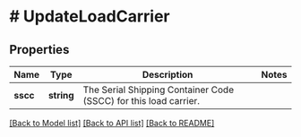 # # UpdateLoadCarrier

## Properties

Name | Type | Description | Notes
------------ | ------------- | ------------- | -------------
**sscc** | **string** | The Serial Shipping Container Code (SSCC) for this load carrier. |

[[Back to Model list]](../../README.md#models) [[Back to API list]](../../README.md#endpoints) [[Back to README]](../../README.md)
